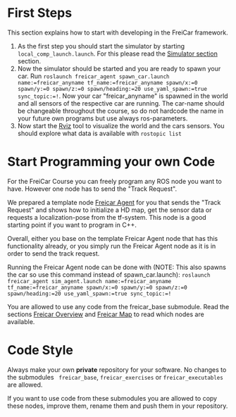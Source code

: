 # First Steps

This section explains how to start with developing in the FreiCar framework.

1. As the first step you should start the simulator by starting ```local_comp_launch.launch```. For this please read the [Simulator section](https://freicar-docs.readthedocs.io/simulator/) section.
2. Now the simulator should be started and you are ready to spawn your car.
 Run ``` roslaunch freicar_agent spawn_car.launch name:=freicar_anyname tf_name:=freicar_anyname spawn/x:=0 spawn/y:=0 spawn/z:=0 spawn/heading:=20 use_yaml_spawn:=true sync_topic:=! ```.
  Now your car "freicar_anyname" is spawned in the world and all sensors of the respective car are running. The car-name should be changeable throughout the course, so do not hardcode the name in your future own programs but use always ros-parameters.
3. Now start the [Rviz](http://wiki.ros.org/rviz#Overview) tool to visualize the world and the cars sensors. You should explore what data is available with ```rostopic list```

# Start Programming your own Code

For the FreiCar Course you can freely program any ROS node you want to have. However one node has to send the "Track Request".

We prepared a template node [Freicar Agent](https://freicar-docs.readthedocs.io/nodes/freicar_agent/) for you that sends the "Track Request" and shows how to initialize a HD map, get the sensor data or requests a localization-pose from the tf-system. This node is a good starting point if you want to program in C++.

Overall, either you base on the template Freicar Agent node that has this functionality already, or you simply run the Freicar Agent node as it is in order to send the track request.

Running the Freicar Agent node can be done with (NOTE: This also spawns the car so use this command instead of spawn_car.launch): ```roslaunch freicar_agent sim_agent.launch name:=freicar_anyname tf_name:=freicar_anyname spawn/x:=0 spawn/y:=0 spawn/z:=0 spawn/heading:=20 use_yaml_spawn:=true sync_topic:=!```

You are allowed to use any code from the freicar_base submodule. Read the sections [Freicar Overview](https://freicar-docs.readthedocs.io/nodes/freicar_overview/) and [Freicar Map](https://freicar-docs.readthedocs.io/nodes/freicar_map/) to read which nodes are available.

# Code Style

Always make your own **private** repository for your software. No changes to the submodules ``` freicar_base```, ```freicar_exercises``` or ```freicar_executables``` are allowed.
 
If you want to use code from these submodules you are allowed to copy these nodes, improve them, rename them and push them in your repository. 
